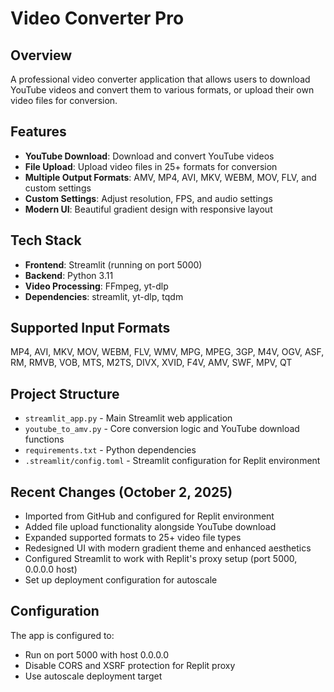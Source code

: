 # Video Converter Pro

## Overview
A professional video converter application that allows users to download YouTube videos and convert them to various formats, or upload their own video files for conversion.

## Features
- **YouTube Download**: Download and convert YouTube videos
- **File Upload**: Upload video files in 25+ formats for conversion
- **Multiple Output Formats**: AMV, MP4, AVI, MKV, WEBM, MOV, FLV, and custom settings
- **Custom Settings**: Adjust resolution, FPS, and audio settings
- **Modern UI**: Beautiful gradient design with responsive layout

## Tech Stack
- **Frontend**: Streamlit (running on port 5000)
- **Backend**: Python 3.11
- **Video Processing**: FFmpeg, yt-dlp
- **Dependencies**: streamlit, yt-dlp, tqdm

## Supported Input Formats
MP4, AVI, MKV, MOV, WEBM, FLV, WMV, MPG, MPEG, 3GP, M4V, OGV, ASF, RM, RMVB, VOB, MTS, M2TS, DIVX, XVID, F4V, AMV, SWF, MPV, QT

## Project Structure
- `streamlit_app.py` - Main Streamlit web application
- `youtube_to_amv.py` - Core conversion logic and YouTube download functions
- `requirements.txt` - Python dependencies
- `.streamlit/config.toml` - Streamlit configuration for Replit environment

## Recent Changes (October 2, 2025)
- Imported from GitHub and configured for Replit environment
- Added file upload functionality alongside YouTube download
- Expanded supported formats to 25+ video file types
- Redesigned UI with modern gradient theme and enhanced aesthetics
- Configured Streamlit to work with Replit's proxy setup (port 5000, 0.0.0.0 host)
- Set up deployment configuration for autoscale

## Configuration
The app is configured to:
- Run on port 5000 with host 0.0.0.0
- Disable CORS and XSRF protection for Replit proxy
- Use autoscale deployment target
